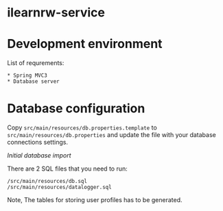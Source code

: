 ilearnrw-service
================

Development environment
=======================

List of requrements:

    * Spring MVC3
    * Database server

Database configuration
======================

Copy `src/main/resources/db.properties.template` to
`src/main/resources/db.properties` and update the file with your database
connections settings.

*Initial database import*

There are 2 SQL files that you need to run:

    /src/main/resources/db.sql
    /src/main/resources/datalogger.sql

Note, The tables for storing user profiles has to be generated.
